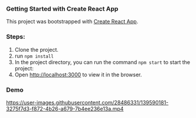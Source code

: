 ### Getting Started with Create React App

This project was bootstrapped with [Create React App](https://github.com/facebook/create-react-app).

### Steps:

1. Clone the project.
2. run `npm install`
3. In the project directory, you can run the command `npm start` to start the project:
4. Open [http://localhost:3000](http://localhost:3000) to view it in the browser.

### Demo
https://user-images.githubusercontent.com/28486331/139590181-3275f7d3-f872-4b26-a679-7b4ee236e13a.mp4


